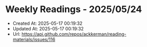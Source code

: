 # Weekly Readings - 2025/05/24

- Created At: 2025-05-17 00:19:32
- Updated At: 2025-05-17 00:19:32
- Url: https://api.github.com/repos/ackkerman/reading-materials/issues/116

